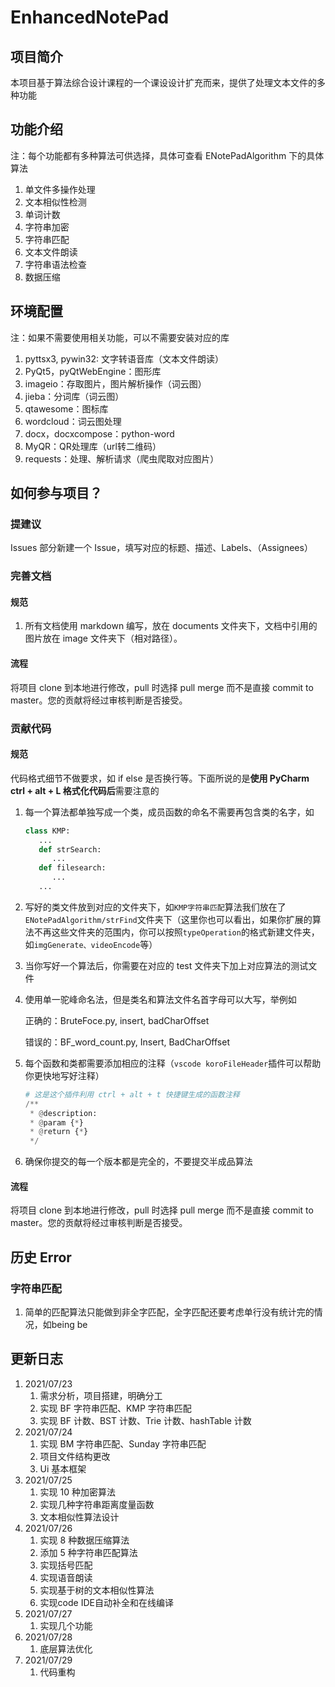 <!--
 * @Author: xioacd99
 * @Date: 2021-07-22 23:46:42
 * @LastEditTime: 2021-07-29 15:43:20
 * @LastEditors: Please set LastEditors
 * @Description: In User Settings Edit
 * @FilePath: \.vscode\Github\EnhancedNotePad\README.md
-->

# EnhancedNotePad

## 项目简介

本项目基于算法综合设计课程的一个课设设计扩充而来，提供了处理文本文件的多种功能

## 功能介绍

注：每个功能都有多种算法可供选择，具体可查看 ENotePadAlgorithm 下的具体算法

1. 单文件多操作处理
2. 文本相似性检测
3. 单词计数
4. 字符串加密
5. 字符串匹配
6. 文本文件朗读
7. 字符串语法检查
8.  数据压缩

## 环境配置

注：如果不需要使用相关功能，可以不需要安装对应的库

1. pyttsx3, pywin32: 文字转语音库（文本文件朗读）
2. PyQt5，pyQtWebEngine：图形库
3. imageio：存取图片，图片解析操作（词云图）
4. jieba：分词库（词云图）
5. qtawesome：图标库
6. wordcloud：词云图处理
7. docx，docxcompose：python-word
8. MyQR：QR处理库（url转二维码）
9. requests：处理、解析请求（爬虫爬取对应图片）

## 如何参与项目？

### 提建议

Issues 部分新建一个 Issue，填写对应的标题、描述、Labels、（Assignees）

### 完善文档

#### 规范

1. 所有文档使用 markdown 编写，放在 documents 文件夹下，文档中引用的图片放在 image 文件夹下（相对路径）。

#### 流程

将项目 clone 到本地进行修改，pull 时选择 pull merge 而不是直接 commit to master。您的贡献将经过审核判断是否接受。

### 贡献代码

#### 规范

代码格式细节不做要求，如 if else 是否换行等。下面所说的是**使用 PyCharm ctrl + alt + L 格式化代码后**需要注意的

1. 每一个算法都单独写成一个类，成员函数的命名不需要再包含类的名字，如
   ```python
   class KMP:
      ...
      def strSearch:
         ...
      def filesearch:
         ...
      ...
   ```
2. 写好的类文件放到对应的文件夹下，如`KMP字符串匹配`算法我们放在了`ENotePadAlgorithm/strFind`文件夹下（这里你也可以看出，如果你扩展的算法不再这些文件夹的范围内，你可以按照`typeOperation`的格式新建文件夹，如`imgGenerate、videoEncode`等）
3. 当你写好一个算法后，你需要在对应的 test 文件夹下加上对应算法的测试文件
4. 使用单一驼峰命名法，但是类名和算法文件名首字母可以大写，举例如

   正确的：BruteFoce.py, insert, badCharOffset

   错误的：BF_word_count.py, Insert, BadCharOffset

5. 每个函数和类都需要添加相应的注释（`vscode koroFileHeader`插件可以帮助你更快地写好注释）
   ```python
   # 这是这个插件利用 ctrl + alt + t 快捷键生成的函数注释
   /**
    * @description:
    * @param {*}
    * @return {*}
    */
   ```
6. 确保你提交的每一个版本都是完全的，不要提交半成品算法

#### 流程

将项目 clone 到本地进行修改，pull 时选择 pull merge 而不是直接 commit to master。您的贡献将经过审核判断是否接受。

## 历史 Error

### 字符串匹配

1. 简单的匹配算法只能做到非全字匹配，全字匹配还要考虑单行没有统计完的情况，如being be

## 更新日志

1. 2021/07/23
   1. 需求分析，项目搭建，明确分工
   2. 实现 BF 字符串匹配、KMP 字符串匹配
   3. 实现 BF 计数、BST 计数、Trie 计数、hashTable 计数
2. 2021/07/24
   1. 实现 BM 字符串匹配、Sunday 字符串匹配
   2. 项目文件结构更改
   3. Ui 基本框架
3. 2021/07/25
   1. 实现 10 种加密算法
   2. 实现几种字符串距离度量函数
   3. 文本相似性算法设计
4. 2021/07/26
   1. 实现 8 种数据压缩算法
   2. 添加 5 种字符串匹配算法
   3. 实现括号匹配
   4. 实现语音朗读
   5. 实现基于树的文本相似性算法
   6. 实现code IDE自动补全和在线编译
5. 2021/07/27
   1. 实现几个功能
6. 2021/07/28
   1. 底层算法优化
7. 2021/07/29
   1. 代码重构
